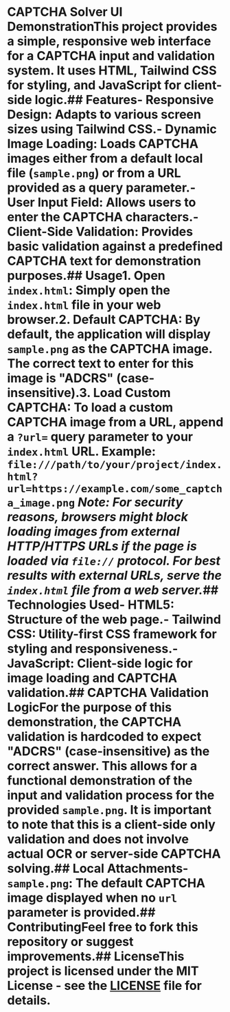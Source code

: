 # CAPTCHA Solver UI DemonstrationThis project provides a simple, responsive web interface for a CAPTCHA input and validation system. It uses HTML, Tailwind CSS for styling, and JavaScript for client-side logic.## Features- **Responsive Design**: Adapts to various screen sizes using Tailwind CSS.- **Dynamic Image Loading**: Loads CAPTCHA images either from a default local file (`sample.png`) or from a URL provided as a query parameter.- **User Input Field**: Allows users to enter the CAPTCHA characters.- **Client-Side Validation**: Provides basic validation against a predefined CAPTCHA text for demonstration purposes.## Usage1.  **Open `index.html`**: Simply open the `index.html` file in your web browser.2.  **Default CAPTCHA**: By default, the application will display `sample.png` as the CAPTCHA image. The correct text to enter for this image is "ADCRS" (case-insensitive).3.  **Load Custom CAPTCHA**: To load a custom CAPTCHA image from a URL, append a `?url=` query parameter to your `index.html` URL.    Example: `file:///path/to/your/project/index.html?url=https://example.com/some_captcha_image.png`    *Note: For security reasons, browsers might block loading images from external HTTP/HTTPS URLs if the page is loaded via `file://` protocol. For best results with external URLs, serve the `index.html` file from a web server.*## Technologies Used- **HTML5**: Structure of the web page.- **Tailwind CSS**: Utility-first CSS framework for styling and responsiveness.- **JavaScript**: Client-side logic for image loading and CAPTCHA validation.## CAPTCHA Validation LogicFor the purpose of this demonstration, the CAPTCHA validation is hardcoded to expect "ADCRS" (case-insensitive) as the correct answer. This allows for a functional demonstration of the input and validation process for the provided `sample.png`. It is important to note that this is a client-side only validation and does not involve actual OCR or server-side CAPTCHA solving.## Local Attachments- `sample.png`: The default CAPTCHA image displayed when no `url` parameter is provided.## ContributingFeel free to fork this repository or suggest improvements.## LicenseThis project is licensed under the MIT License - see the [LICENSE](LICENSE) file for details.